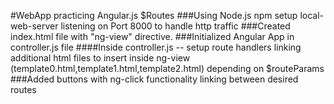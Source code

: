 #WebApp practicing Angular.js $Routes
###Using Node.js npm setup local-web-server listening on Port 8000 to handle http traffic
###Created index.html file with "ng-view" directive.
###Initialized Angular App in controller.js file 
####Inside controller.js --  setup route handlers linking additional html files to insert inside ng-view (template0.html,template1.html,template2.html) depending on $routeParams
###Added buttons with ng-click functionality linking between desired routes
